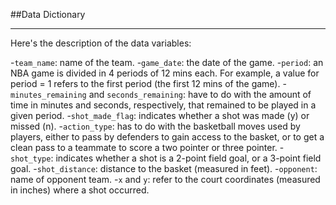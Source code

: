 ##Data Dictionary

***
Here's the description of the data variables:

-`team_name`: name of the team.
-`game_date`: the date of the game.
-`period`: an NBA game is divided in 4 periods of 12 mins each. For example, a value for period = 1 refers to the first period (the first 12 mins of the game).
-`minutes_remaining` and `seconds_remaining`: have to do with the amount of time in minutes and seconds, respectively, that remained to be played in a given period.
-`shot_made_flag`: indicates whether a shot was made (y) or missed (n).
-`action_type`: has to do with the basketball moves used by players, either to pass by defenders to gain access to the basket, or to get a clean pass to a teammate to score a two pointer or three pointer.
-`shot_type`: indicates whether a shot is a 2-point field goal, or a 3-point field goal.
-`shot_distance`: distance to the basket (measured in feet).
-`opponent`: name of opponent team.
-`x` and `y`: refer to the court coordinates (measured in inches) where a shot occurred.